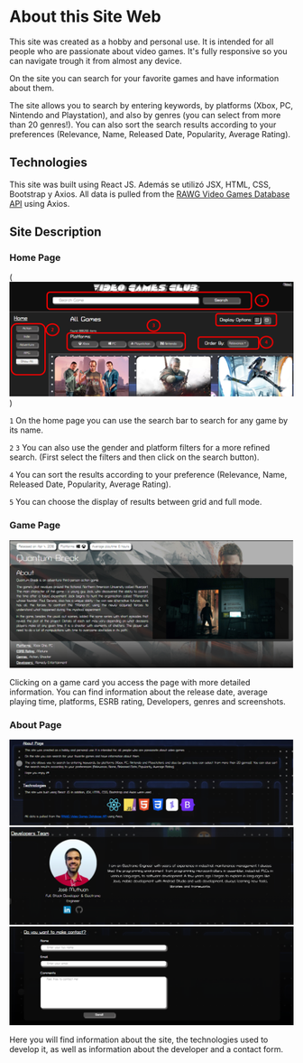 # About this Site Web

This site was created as a hobby and personal use. It is intended for all people who are passionate about video games. It's fully responsive so you can navigate trough it from almost any device.

On the site you can search for your favorite games and have information about them.

The site allows you to search by entering keywords, by platforms (Xbox, PC, Nintendo and Playstation), and also by genres (you can select from more than 20 genres!). You can also sort the search results according to your preferences (Relevance, Name, Released Date, Popularity, Average Rating).

## Technologies
This site was built using React JS. Además se utilizó JSX, HTML, CSS, Bootstrap y Axios.
All data is pulled from the [RAWG Video Games Database API](https://rawg.io/apidocs) using Axios.

## Site Description

### Home Page
(![Home page](public/img/readme/github_webGamesHome.png))

`1` On the home page you can use the search bar to search for any game by its name.

`2` `3` You can also use the gender and platform filters for a more refined search. (First select the filters and then click on the search button).

`4` You can sort the results according to your preference (Relevance, Name, Released Date, Popularity, Average Rating).

`5` You can choose the display of results between grid and full mode.

### Game Page
![Card Game](public/img/readme/github_webGamesCard.png)

Clicking on a game card you access the page with more detailed information.
You can find information about the release date, average playing time, platforms, ESRB rating, Developers,
genres and screenshots.

### About Page
![About page](public/img/readme/github_webGamesAbout_1.png)
![About page](public/img/readme/github_webGamesAbout_2.png)
![About page](public/img/readme/github_webGamesAbout_3.png)

Here you will find information about the site, the technologies used to develop it, as well as information about the developer and a contact form.
